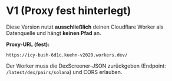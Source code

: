 # V1 (Proxy fest hinterlegt)
Diese Version nutzt **ausschließlich** deinen Cloudflare Worker als Datenquelle und hängt **keinen Pfad** an.

**Proxy-URL (fest):**
```
https://icy-bush-6d1c.kuehn-v2020.workers.dev/
```

Der Worker muss die DexScreener-JSON zurückgeben (Endpoint: `/latest/dex/pairs/solana`) und CORS erlauben.
